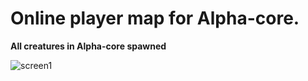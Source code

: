 # Online player map for Alpha-core. 



**All creatures in Alpha-core spawned**

![screen1](https://raw.githubusercontent.com/diff3/playermap-flask/main/wiki/screen1.png)